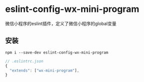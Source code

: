 #  eslint-config-wx-mini-program
微信小程序的eslint插件，定义了微信小程序的global变量


## 安装

```shell
npm i --save-dev eslint-config-wx-mini-program

```

```js
// .eslintrc.json
{
  "extends": ["wx-mini-program"],
}
```

